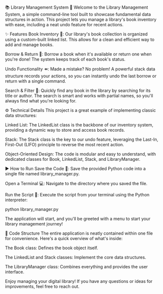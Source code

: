 📚 Library Management System 📖
Welcome to the Library Management System, a simple command-line tool built to showcase fundamental data structures in action. This project lets you manage a library's book inventory with ease, including a neat undo feature for recent actions.

✨ Features
Book Inventory 🔗: Our library's book collection is organized using a custom-built linked list. This allows for a clean and efficient way to add and manage books.

Borrow & Return 🔄: Borrow a book when it's available or return one when you're done! The system keeps track of each book's status.

Undo Functionality ⏪: Made a mistake? No problem! A powerful stack data structure records your actions, so you can instantly undo the last borrow or return with a single command.

Search & Filter 🔎: Quickly find any book in the library by searching for its title or author. The search is smart and works with partial names, so you'll always find what you're looking for.

⚙️ Technical Details
This project is a great example of implementing classic data structures:

Linked List: The LinkedList class is the backbone of our inventory system, providing a dynamic way to store and access book records.

Stack: The Stack class is the key to our undo feature, leveraging the Last-In, First-Out (LIFO) principle to reverse the most recent action.

Object-Oriented Design: The code is modular and easy to understand, with dedicated classes for Book, LinkedList, Stack, and LibraryManager.

▶️ How to Run
Save the Code 💾: Save the provided Python code into a single file named library_manager.py.

Open a Terminal 💻: Navigate to the directory where you saved the file.

Run the Script 🚀: Execute the script from your terminal using the Python interpreter:

python library_manager.py

The application will start, and you'll be greeted with a menu to start your library management journey!

📂 Code Structure
The entire application is neatly contained within one file for convenience. Here's a quick overview of what's inside:

The Book class: Defines the book object itself.

The LinkedList and Stack classes: Implement the core data structures.

The LibraryManager class: Combines everything and provides the user interface.

Enjoy managing your digital library! If you have any questions or ideas for improvements, feel free to reach out.
